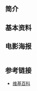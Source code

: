 ##  简介



## 基本资料



## 电影海报

![]()


## 参考链接

* [维基百科](https://zh.wikipedia.org/wiki/%E5%85%A5%E4%BE%B5%E8%85%A6%E7%B4%B0%E8%83%9E)